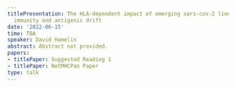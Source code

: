 ```yaml
---
titlePresentation: The HLA-dependent impact of emerging sars-cov-2 lineages on cellular
  immunity and antigenic drift
date: '2022-06-15'
time: TBA
speaker: David Hamelin
abstract: Abstract not provided.
papers:
- titlePaper: Suggested Reading 1
- titlePaper: NetMHCPan Paper
type: talk
---
```

